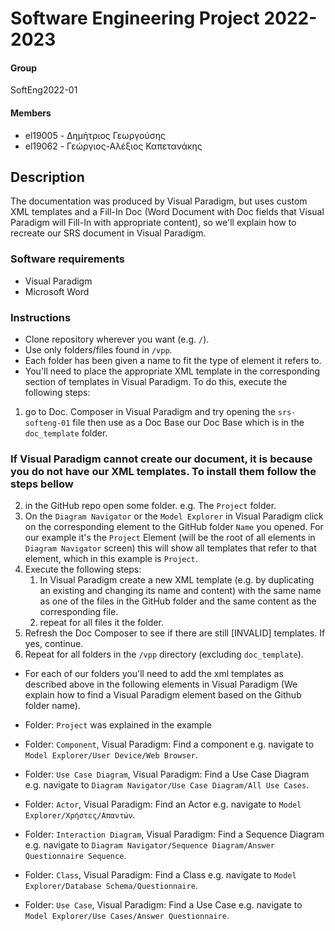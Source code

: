 # Software Engineering Project 2022-2023

#### __Group__
SoftEng2022-01
#### __Members__
* el19005 - Δημήτριος Γεωργούσης
* el19062 - Γεώργιος-Αλέξιος Καπετανάκης

## Description
The documentation was produced by Visual Paradigm, but uses custom XML
templates and a Fill-In Doc (Word Document with Doc fields that Visual
Paradigm will Fill-In with appropriate content), so we'll explain how to
recreate our SRS document in Visual Paradigm.

### Software requirements
* Visual Paradigm
* Microsoft Word

### Instructions
* Clone repository wherever you want (e.g. `/`).
* Use only folders/files found in `/vpp`.
* Each folder has been given a name to fit the type of element it refers to.
* You'll need to place the appropriate XML template in the corresponding section of templates in
  Visual Paradigm. To do this, execute the following steps:
1. go to Doc. Composer in Visual Paradigm and try opening the `srs-softeng-01` file then use as a Doc Base our Doc Base which is in the `doc_template` folder.

### If Visual Paradigm cannot create our document, it is because you do not have our XML templates. To install them follow the steps bellow

2. in the GitHub repo open some folder. e.g. The `Project` folder.
3. On the `Diagram Navigator` or the `Model Explorer` in Visual Paradigm click on the corresponding element to the GitHub folder `Name` you opened. For our example
   it's the `Project` Element (will be the root of all elements in `Diagram Navigator` screen) this will show all templates that refer to that element,
   which in this example is `Project`.
4. Execute the following steps:
   1. In Visual Paradigm create a new XML template (e.g. by duplicating an existing and changing its name and content)
   with the same name as one of the files in the GitHub folder and the same content as the corresponding file.
   2. repeat for all files it the folder.
5. Refresh the Doc Composer to see if there are still [INVALID] templates. If yes, continue.
6. Repeat for all folders  in the `/vpp` directory (excluding `doc_template`).

* For each of our folders you'll need to add the xml templates as described above in the following elements in Visual Paradigm
  (We explain how to find a Visual Paradigm element based on the Github folder name).
  
* Folder: `Project` was explained in the example
* Folder: `Component`, Visual Paradigm: Find a component e.g. navigate to `Model Explorer/User Device/Web Browser`.
* Folder: `Use Case Diagram`, Visual Paradigm: Find a Use Case Diagram e.g. navigate to `Diagram Navigator/Use Case Diagram/All Use Cases`.
* Folder: `Actor`, Visual Paradigm: Find an Actor e.g. navigate to `Model Explorer/Χρήστες/Απαντών`.
* Folder: `Interaction Diagram`, Visual Paradigm: Find a Sequence Diagram e.g. navigate to `Diagram Navigator/Sequence Diagram/Answer Questionnaire Sequence`.
* Folder: `Class`, Visual Paradigm: Find a Class e.g. navigate to `Model Explorer/Database Schema/Questionnaire`.
* Folder: `Use Case`, Visual Paradigm: Find a Use Case e.g. navigate to `Model Explorer/Use Cases/Answer Questionnaire`.
